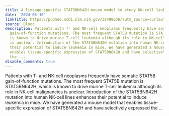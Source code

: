```yaml
---
title: A lineage-specific STAT5BN642H mouse model to study NK-cell leukemia
date: '2024-03-18'
linkTitle: https://pubmed.ncbi.nlm.nih.gov/38498036/?utm_source=curl&utm_medium=rss&utm_campaign=journals&utm_content=7603509&fc=None&ff=20240318180743&v=2.18.0.post9+e462414
source: Blood
description: Patients with T- and NK-cell neoplasms frequently have somatic STAT5B
  gain-of-function mutations. The most frequent STAT5B mutation is STAT5BN642H, which
  is known to drive murine T-cell leukemia although its role in NK-cell malignancies
  is unclear. Introduction of the STAT5BN642H mutation into human NK-cell lines enhances
  their potential to induce leukemia in mice. We have generated a mouse model that
  enables tissue-specific expression of STAT5BN642H and have selectively expressed
  the ...
disable_comments: true
---
```

Patients with T- and NK-cell neoplasms frequently have somatic STAT5B gain-of-function mutations. The most frequent STAT5B mutation is STAT5BN642H, which is known to drive murine T-cell leukemia although its role in NK-cell malignancies is unclear. Introduction of the STAT5BN642H mutation into human NK-cell lines enhances their potential to induce leukemia in mice. We have generated a mouse model that enables tissue-specific expression of STAT5BN642H and have selectively expressed the ...